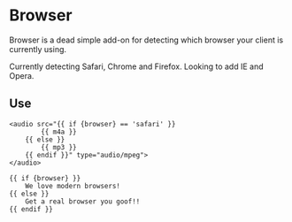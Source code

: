 # Browser

Browser is a dead simple add-on for detecting which browser your client is currently using.

Currently detecting Safari, Chrome and Firefox. Looking to add IE and Opera.

## Use

	<audio src="{{ if {browser} == 'safari' }}
			{{ m4a }}
		{{ else }}
			{{ mp3 }}
		{{ endif }}" type="audio/mpeg">
	</audio>

	{{ if {browser} }}
		We love modern browsers!
	{{ else }}
		Get a real browser you goof!!
	{{ endif }}